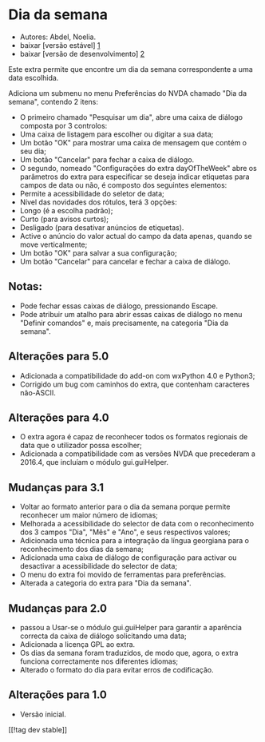 # Dia da semana #

*	 Autores: Abdel, Noelia.
*	 baixar [versão estável] [1]
*	 baixar [versão de desenvolvimento] [2]

Este extra permite que encontre um dia da semana correspondente a uma data
escolhida.

Adiciona um submenu no menu Preferências do NVDA chamado "Dia da semana",
contendo 2 itens:


* O primeiro chamado "Pesquisar um dia", abre uma caixa de diálogo composta por 3 controlos:
* Uma caixa de listagem para escolher ou digitar a sua data;
* Um botão "OK" para mostrar uma caixa de mensagem que contém o seu dia;
* Um botão "Cancelar" para fechar a caixa de diálogo.
* O segundo, nomeado "Configurações do extra dayOfTheWeek" abre os parâmetros do extra para especificar se deseja indicar etiquetas para campos de data ou não, é composto dos seguintes elementos:
* Permite a acessibilidade do seletor de data;
* Nível das novidades dos rótulos, terá 3 opções:
* Longo (é a escolha padrão);
* Curto (para avisos curtos);
* Desligado (para desativar anúncios de etiquetas).
* Active o anúncio do valor actual do campo da data apenas, quando se move verticalmente;
* Um botão "OK" para salvar a sua configuração;
* Um botão "Cancelar" para cancelar e fechar a caixa de diálogo.


## Notas: ##

*	 Pode fechar essas caixas de diálogo, pressionando Escape.
*	 Pode atribuir um atalho para abrir essas caixas de diálogo no menu
   "Definir comandos" e, mais precisamente, na categoria "Dia da semana".

## Alterações para 5.0 ##

*	 Adicionada a compatibilidade do add-on com wxPython 4.0 e Python3;
*	 Corrigido um bug com caminhos do extra, que contenham caracteres
   não-ASCII.

## Alterações para 4.0 ##

*	 O extra agora é capaz de reconhecer todos os formatos regionais de data
   que o utilizador possa escolher;
*	 Adicionada a compatibilidade com as versões NVDA que precederam a 2016.4,
   que incluíam o módulo gui.guiHelper.

## Mudanças para 3.1 ##

*	 Voltar ao formato anterior para o dia da semana porque permite reconhecer
   um maior número de idiomas;
*	 Melhorada a acessibilidade do selector de data com o reconhecimento dos 3
   campos "Dia", "Mês" e "Ano", e seus respectivos valores;
*	 Adicionada uma técnica para a integração da língua georgiana para o
   reconhecimento dos dias da semana;
*	 Adicionada uma caixa de diálogo de configuração para activar ou
   desactivar a acessibilidade do selector de data;
*	 O menu do extra foi movido de ferramentas para preferências.
*	 Alterada a categoria do extra para "Dia da semana".

## Mudanças para 2.0 ##

*	 passou a Usar-se o módulo gui.guiHelper para garantir a aparência
   correcta da caixa de diálogo solicitando uma data;
*	 Adicionada a licença GPL ao extra.
*	 Os dias da semana foram traduzidos, de modo que, agora, o extra funciona
   correctamente nos diferentes idiomas;
*	 Alterado o formato do dia para evitar erros de codificação.

## Alterações para 1.0 ##

*	 Versão inicial.

[[!tag dev stable]]

[1]: https://addons.nvda-project.org/files/get.php?file=dw

[2]: https://addons.nvda-project.org/files/get.php?file=dw-dev
